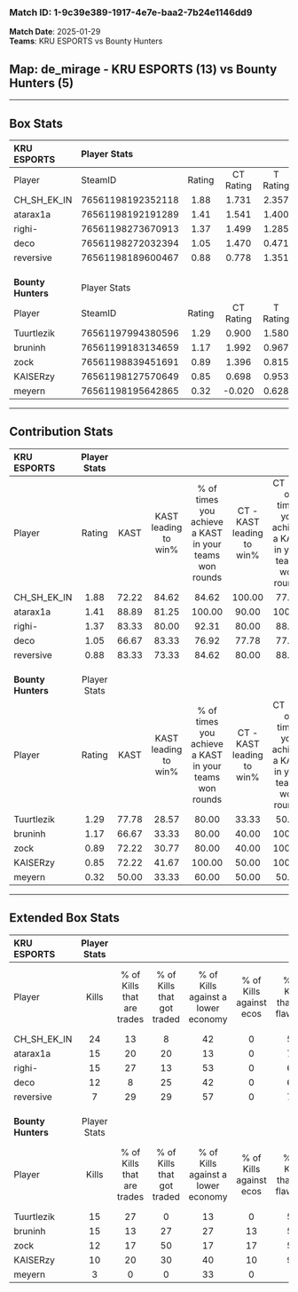 ### Match ID: 1-9c39e389-1917-4e7e-baa2-7b24e1146dd9  
**Match Date**: 2025-01-29  
**Teams**: KRU ESPORTS vs Bounty Hunters  

## **Map**: de_mirage - KRU ESPORTS (13) vs Bounty Hunters (5)  
---  

## Box Stats  

| **KRU ESPORTS**    | Player Stats      |        |           |          |       |       |       |         |        |      |     |
| :- | :- | :-: | :-: | :-: | :-: | :-: | :-: | :-: | :-: | :-: | :-: |
| Player             | SteamID           | Rating | CT Rating | T Rating | KAST  |  ADR  | Kills | Assists | Deaths | K/D  | HS% |
| CH_SH_EK_IN        | 76561198192352118 |  1.88  |   1.731   |  2.357   | 72.22 | 127.4 |  24   |    5    |   10   | 2.40 | 37  |
| atarax1a           | 76561198192191289 |  1.41  |   1.541   |  1.400   | 88.89 | 86.9  |  15   |    4    |   11   | 1.36 | 26  |
| righi-             | 76561198273670913 |  1.37  |   1.499   |  1.285   | 83.33 | 78.4  |  15   |    4    |   10   | 1.50 | 60  |
| deco               | 76561198272032394 |  1.05  |   1.470   |  0.471   | 66.67 | 89.6  |  12   |    9    |   14   | 0.86 | 41  |
| reversive          | 76561198189600467 |  0.88  |   0.778   |  1.351   | 83.33 | 51.3  |   7   |    6    |   11   | 0.64 | 42  |
|                    |                   |        |           |          |       |       |       |         |        |      |     |
|                    |                   |        |           |          |       |       |       |         |        |      |     |
|                    |                   |        |           |          |       |       |       |         |        |      |     |
| **Bounty Hunters** | Player Stats      |        |           |          |       |       |       |         |        |      |     |
| Player             | SteamID           | Rating | CT Rating | T Rating | KAST  |  ADR  | Kills | Assists | Deaths | K/D  | HS% |
| Tuurtlezik         | 76561197994380596 |  1.29  |   0.900   |  1.580   | 77.78 | 94.3  |  15   |    5    |   13   | 1.15 | 60  |
| bruninh            | 76561199183134659 |  1.17  |   1.992   |  0.967   | 66.67 | 95.4  |  15   |    2    |   14   | 1.07 | 66  |
| zock               | 76561198839451691 |  0.89  |   1.396   |  0.815   | 72.22 | 67.6  |  12   |    2    |   17   | 0.71 | 58  |
| KAISERzy           | 76561198127570649 |  0.85  |   0.698   |  0.953   | 72.22 | 74.2  |  10   |    3    |   16   | 0.63 | 20  |
| meyern             | 76561198195642865 |  0.32  |  -0.020   |  0.628   | 50.00 | 45.3  |   3   |    4    |   14   | 0.21 | 33  |
---  

## Contribution Stats  

| **KRU ESPORTS**    | Player Stats |       |                      |                                                        |                           |                                                             |                          |                                                            |
| :- | :-: | :-: | :-: | :-: | :-: | :-: | :-: | :-: |
| Player             |    Rating    | KAST  | KAST leading to win% | % of times you achieve a KAST in your teams won rounds | CT - KAST leading to win% | CT - % of times you achieve a KAST in your teams won rounds | T - KAST leading to win% | T - % of times you achieve a KAST in your teams won rounds |
| CH_SH_EK_IN        |     1.88     | 72.22 |        84.62         |                         84.62                          |          100.00           |                            77.78                            |          66.67           |                           100.00                           |
| atarax1a           |     1.41     | 88.89 |        81.25         |                         100.00                         |           90.00           |                           100.00                            |          66.67           |                           100.00                           |
| righi-             |     1.37     | 83.33 |        80.00         |                         92.31                          |           80.00           |                            88.89                            |          80.00           |                           100.00                           |
| deco               |     1.05     | 66.67 |        83.33         |                         76.92                          |           77.78           |                            77.78                            |          100.00          |                           75.00                            |
| reversive          |     0.88     | 83.33 |        73.33         |                         84.62                          |           80.00           |                            88.89                            |          60.00           |                           75.00                            |
|                    |              |       |                      |                                                        |                           |                                                             |                          |                                                            |
|                    |              |       |                      |                                                        |                           |                                                             |                          |                                                            |
|                    |              |       |                      |                                                        |                           |                                                             |                          |                                                            |
| **Bounty Hunters** | Player Stats |       |                      |                                                        |                           |                                                             |                          |                                                            |
| Player             |    Rating    | KAST  | KAST leading to win% | % of times you achieve a KAST in your teams won rounds | CT - KAST leading to win% | CT - % of times you achieve a KAST in your teams won rounds | T - KAST leading to win% | T - % of times you achieve a KAST in your teams won rounds |
| Tuurtlezik         |     1.29     | 77.78 |        28.57         |                         80.00                          |           33.33           |                            50.00                            |          27.27           |                           100.00                           |
| bruninh            |     1.17     | 66.67 |        33.33         |                         80.00                          |           40.00           |                           100.00                            |          28.57           |                           66.67                            |
| zock               |     0.89     | 72.22 |        30.77         |                         80.00                          |           40.00           |                           100.00                            |          25.00           |                           66.67                            |
| KAISERzy           |     0.85     | 72.22 |        41.67         |                         100.00                         |           50.00           |                           100.00                            |          37.50           |                           100.00                           |
| meyern             |     0.32     | 50.00 |        33.33         |                         60.00                          |           50.00           |                            50.00                            |          28.57           |                           66.67                            |
---  

## Extended Box Stats  

| **KRU ESPORTS**    | Player Stats |                            |                            |                                    |                         |                              |                                 |        |                             |                                     |                          |                               |                            |
| :- | :-: | :-: | :-: | :-: | :-: | :-: | :-: | :-: | :-: | :-: | :-: | :-: | :-: |
| Player             |    Kills     | % of Kills that are trades | % of Kills that got traded | % of Kills against a lower economy | % of Kills against ecos | % of Kills that are flawless | % of Kills that are close duels | Deaths | % of Deaths that get traded | % of Deaths against a lower economy | % of Deaths against ecos | % of Deaths that are flawless | % of Deaths that are close |
| CH_SH_EK_IN        |      24      |             13             |             8              |                 42                 |            0            |              54              |                4                |   10   |             20              |                 40                  |            0             |              40               |             20             |
| atarax1a           |      15      |             20             |             20             |                 13                 |            0            |              73              |                0                |   11   |             27              |                 36                  |            0             |              64               |             0              |
| righi-             |      15      |             27             |             13             |                 53                 |            0            |              60              |               13                |   10   |             20              |                 20                  |            0             |              60               |             20             |
| deco               |      12      |             8              |             25             |                 42                 |            0            |              67              |                8                |   14   |             21              |                 36                  |            0             |              36               |             14             |
| reversive          |      7       |             29             |             29             |                 57                 |            0            |              71              |                0                |   11   |             27              |                 27                  |            0             |              82               |             0              |
|                    |              |                            |                            |                                    |                         |                              |                                 |        |                             |                                     |                          |                               |                            |
|                    |              |                            |                            |                                    |                         |                              |                                 |        |                             |                                     |                          |                               |                            |
|                    |              |                            |                            |                                    |                         |                              |                                 |        |                             |                                     |                          |                               |                            |
| **Bounty Hunters** | Player Stats |                            |                            |                                    |                         |                              |                                 |        |                             |                                     |                          |                               |                            |
| Player             |    Kills     | % of Kills that are trades | % of Kills that got traded | % of Kills against a lower economy | % of Kills against ecos | % of Kills that are flawless | % of Kills that are close duels | Deaths | % of Deaths that get traded | % of Deaths against a lower economy | % of Deaths against ecos | % of Deaths that are flawless | % of Deaths that are close |
| Tuurtlezik         |      15      |             27             |             0              |                 13                 |            0            |              53              |               13                |   13   |             15              |                  0                  |            0             |              69               |             0              |
| bruninh            |      15      |             13             |             27             |                 27                 |           13            |              53              |                0                |   14   |              7              |                 14                  |            0             |              71               |             7              |
| zock               |      12      |             17             |             50             |                 17                 |           17            |              58              |               25                |   17   |             24              |                 12                  |            0             |              65               |             6              |
| KAISERzy           |      10      |             20             |             30             |                 40                 |           10            |              90              |               10                |   16   |             13              |                 13                  |            6             |              44               |             6              |
| meyern             |      3       |             0              |             0              |                 33                 |            0            |              0               |                0                |   14   |             21              |                  7                  |            0             |              71               |             7              |
